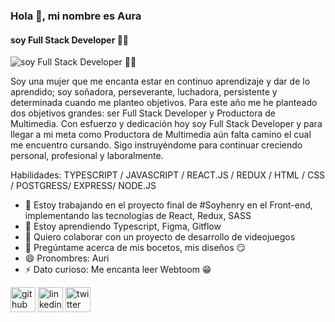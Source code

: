 ### Hola 👋, mi nombre es Aura
#### soy Full Stack Developer 👩‍💻
![soy Full Stack Developer 👩‍💻](https://i.pinimg.com/originals/22/22/bf/2222bf4e61a9c909705972dc2e1ad26a.gif)

Soy una mujer que me encanta estar en continuo aprendizaje y dar de lo aprendido; soy soñadora, perseverante, luchadora, persistente y determinada cuando me planteo objetivos. Para este año me he planteado dos objetivos grandes: ser Full Stack Developer y Productora de Multimedia. Con esfuerzo y dedicación hoy soy Full Stack Developer y para llegar a mi meta como Productora de Multimedia aún falta camino el cual me encuentro cursando. Sigo instruyéndome para continuar creciendo personal, profesional y laboralmente. 

Habilidades: TYPESCRIPT / JAVASCRIPT / REACT.JS / REDUX / HTML / CSS / POSTGRESS/ EXPRESS/ NODE.JS

- 🔭 Estoy trabajando en el proyecto final de #Soyhenry en el Front-end, implementando las tecnologías de React, Redux, SASS 
- 🌱 Estoy aprendiendo Typescript, Figma, Gitflow 
- 👯 Quiero colaborar con un proyecto de desarrollo de videojuegos 
- 💬 Pregúntame acerca de mis bocetos, mis diseños 😏 
- 😄 Pronombres: Auri 
- ⚡ Dato curioso: Me encanta leer Webtoom 😁  


[<img src='https://cdn.jsdelivr.net/npm/simple-icons@3.0.1/icons/github.svg' alt='github' height='40'>](https://github.com/aurasandoval)  [<img src='https://cdn.jsdelivr.net/npm/simple-icons@3.0.1/icons/linkedin.svg' alt='linkedin' height='40'>](https://www.linkedin.com/in/aura-sandoval-carcamo/)  [<img src='https://cdn.jsdelivr.net/npm/simple-icons@3.0.1/icons/twitter.svg' alt='twitter' height='40'>](https://twitter.com/@crhisuri) 

